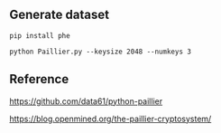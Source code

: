 ## Generate dataset
```
pip install phe
```
```
python Paillier.py --keysize 2048 --numkeys 3 
```

## Reference 
https://github.com/data61/python-paillier


https://blog.openmined.org/the-paillier-cryptosystem/

